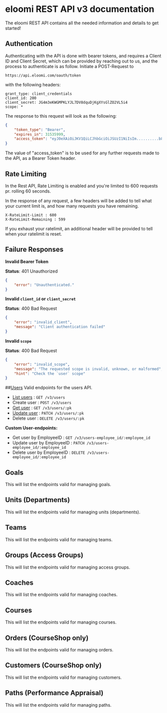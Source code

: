 # eloomi REST API v3 documentation
The eloomi REST API contains all the needed information and details to get started!

## Authentication
Authenticating with the API is done with bearer tokens, and requires a Client ID and Client Secret, which can be provided by reaching out to us, and the process to authenticate is as follow.
Initiate a POST-Request to 
```
https://api.eloomi.com/oauth/token
```
with the following headers:
``` 
grant_type: client_credentials
client_id: 200
client_secret: JG4m3eKWGMPKLYJL7DV8dquDjKgXYsGlZO2VL5i4
scope: *
```
The response to this request will look as the following:
```json
{
    "token_type": "Bearer",
    "expires_in": 31535999,
    "access_token": "eyJ0eXAiOiJKV1QiLCJhbGciOiJSUzI1NiIsIm..........b8aICjumbWHvJs6tr1WZ74Y"
}
```
The value of "access_token" is to be used for any further requests made to the API, as a Bearer Token header.

## Rate Limiting
In the Rest API, Rate Limiting is enabled and you're limited to 600 requests pr. rolling 60 seconds.

In the response of any request, a few headers will be added to tell what your current limit is, and how many requests you have remaining.

```
X-RateLimit-Limit : 600
X-RateLimit-Remaining : 599
```
If you exhaust your ratelimit, an additional header will be provided to tell when your ratelimit is reset.


## Failure Responses
**Invalid Bearer Token**

**Status**: 401 Unauthorized
```json
{
    "error": "Unauthenticated."
}
```

**Invalid `client_id` or `client_secret`**

**Status**: 400 Bad Request 
```json
{
    "error": "invalid_client",
    "message": "Client authentication failed"
}
```

**Invalid `scope`**

**Status**: 400 Bad Request 
```json
{
    "error": "invalid_scope",
    "message": "The requested scope is invalid, unknown, or malformed",
    "hint": "Check the `user` scope"
}
```

##[Users](users/README.md)
Valid endpoints for the users API.
- [List users](users/get.md) : `GET /v3/users`
- Create user : `POST /v3/users`
- [Get user](users/pk/get.md) : `GET /v3/users/:pk`
- [Update user](users/pk/patch.md) : `PATCH /v3/users/:pk`
- Delete user : `DELETE /v3/users/:pk`

**Custom User-endpoints:**
- Get user by EmployeeID : `GET /v3/users-employee_id/:employee_id` 
- Update user by EmployeeID : `PATCH /v3/users-employee_id/:employee_id` 
- Delete user by EmployeeID : `DELETE /v3/users-employee_id/:employee_id` 



## Goals
This will list the endpoints valid for managing goals.


## Units (Departments)
This will list the endpoints valid for managing units (departments).


## Teams
This will list the endpoints valid for managing teams.


## Groups (Access Groups)
This will list the endpoints valid for managing access groups.


## Coaches
This will list the endpoints valid for managing coaches.


## Courses
This will list the endpoints valid for managing courses.


## Orders (CourseShop only)
This will list the endpoints valid for managing orders.


## Customers (CourseShop only)
This will list the endpoints valid for managing customers.


## Paths (Performance Appraisal)
This will list the endpoints valid for managing paths.
